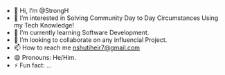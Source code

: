 - 👋 Hi, I’m @StrongH
- 👀 I’m interested in Solving Community Day to Day Circumstances Using my Tech Knowledge! 
- 🌱 I’m currently learning Software Development.
- 💞️ I’m looking to collaborate on any influencial Project.
- 📫 How to reach me nshutiheir7@gmail.com
- 😄 Pronouns: He/Him.
- ⚡ Fun fact: ...

<!---
HeritierN/HeritierN is a ✨ special ✨ repository because its `README.md` (this file) appears on your GitHub profile.
You can click the Preview link to take a look at your changes.
--->

